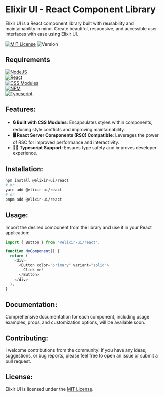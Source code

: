 # Elixir UI - React Component Library

Elixir UI is a React component library built with reusability and maintainability in mind.
Create beautiful, responsive, and accessible user interfaces with ease using Elixir UI.

[![MIT License](https://img.shields.io/badge/license-MIT-FF5722?style=for-the-badge)](./LICENSE)
![Version](https://img.shields.io/badge/version-0.0.1%20alpha.0-00B0FF?style=for-the-badge)

## Requirements

[![NodeJS](https://img.shields.io/badge/node.js%2020.x%20or%20higher%20recommended-339933?style=for-the-badge&logo=node.js&logoColor=white)](https://nodejs.org/en/)<br/>
[![React](https://img.shields.io/badge/react.js%2018.x%20or%20higher-61DAFB?style=for-the-badge&logo=react&logoColor=white)](https://reactjs.org/)<br/>
[![CSS Modules](https://img.shields.io/badge/css%20modules-1572B6?style=for-the-badge&logo=css3&logoColor=white)](https://github.com/css-modules/css-modules)<br/>
[![NPM](https://img.shields.io/badge/npm,%20yarn%20or%20pnpm-CC3534?style=for-the-badge&logo=npm&logoColor=white)](https://www.npmjs.com/)<br/>
[![Typescript](<https://img.shields.io/badge/typescript%20(Recommended)-3178C6?style=for-the-badge&logo=typescript&logoColor=white>)](https://www.typescriptlang.org/)<br/>

## Features:

- **🔒 Built with CSS Modules**: Encapsulates styles within components, reducing style conflicts and improving maintainability.
- **🖥️ React Server Components (RSC) Compatible**: Leverages the power of RSC for improved performance and interactivity.
- **👨‍💻 Typescript Support**: Ensures type safety and improves developer experience.

## Installation:

```sh
npm install @elixir-ui/react
# or
yarn add @elixir-ui/react
# or
pnpm add @elixir-ui/react
```

## Usage:

Import the desired component from the library and use it in your React application:

```javascript
import { Button } from "@elixir-ui/react";

function MyComponent() {
  return (
    <div>
      <Button color="primary" variant="solid">
        Click me!
      </Button>
    </div>
  );
}
```

## Documentation:

Comprehensive documentation for each component, including usage examples, props, and customization options, will be available soon.

## Contributing:

I welcome contributions from the community! If you have any ideas, suggestions, or bug reports, please feel free to open an issue or submit a pull request.

## License:

Elixir UI is licensed under the [MIT License](./LICENSE).
